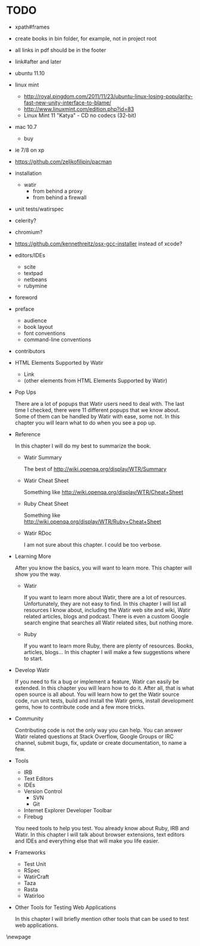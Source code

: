 # TODO

- xpath#frames

- create books in bin folder, for example, not in project root

- all links in pdf should be in the footer

- link#after and later

- ubuntu 11.10
- linux mint
  - http://royal.pingdom.com/2011/11/23/ubuntu-linux-losing-popularity-fast-new-unity-interface-to-blame/
  - http://www.linuxmint.com/edition.php?id=83
  - Linux Mint 11 "Katya" - CD no codecs (32-bit)

- mac 10.7
  - buy

- ie 7/8 on xp

- https://github.com/zeljkofilipin/pacman

- installation
  - watir
    - from behind a proxy
    - from behind a firewall

- unit tests/watirspec
- celerity?
- chromium?
- https://github.com/kennethreitz/osx-gcc-installer instead of xcode?
- editors/IDEs
  - scite
  - textpad
  - netbeans
  - rubymine

- foreword
- preface
  - audience
  - book layout
  - font conventions
  - command-line conventions
- contributors

- HTML Elements Supported by Watir
  - Link
  - (other elements from HTML Elements Supported by Watir)
- Pop Ups

  There are a lot of popups that Watir users need to deal with. The last time I checked, there were 11 different popups that we know about. Some of them can be handled by Watir with ease, some not. In this chapter you will learn what to do when you see a pop up.

- Reference

  In this chapter I will do my best to summarize the book.

  - Watir Summary

      The best of http://wiki.openqa.org/display/WTR/Summary

  - Watir Cheat Sheet

      Something like http://wiki.openqa.org/display/WTR/Cheat+Sheet

  - Ruby Cheat Sheet

      Something like http://wiki.openqa.org/display/WTR/Ruby+Cheat+Sheet

  - Watir RDoc

      I am not sure about this chapter. I could be too verbose.

- Learning More

  After you know the basics, you will want to learn more. This chapter will show you the way.

  - Watir

      If you want to learn more about Watir, there are a lot of resources. Unfortunately, they are not easy to find. In this chapter I will list all resources I know about, including the Watir web site and wiki, Watir related articles, blogs and podcast. There is even a custom Google search engine that searches all Watir related sites, but nothing more.

  - Ruby

      If you want to learn more Ruby, there are plenty of resources. Books, articles, blogs... In this chapter I will make a few suggestions where to start.

- Develop Watir

  If you need to fix a bug or implement a feature, Watir can easily be extended. In this chapter you will learn how to do it. After all, that is what open source is all about. You will learn how to get the Watir source code, run unit tests, build and install the Watir gems, install development gems, how to contribute code and a few more tricks.

- Community

  Contributing code is not the only way you can help. You can answer Watir related questions at Stack Overflow, Google Groups or IRC channel, submit bugs, fix, update or create documentation, to name a few.

- Tools
  - IRB
  - Text Editors
  - IDEs
  - Version Control
     - SVN
     - Git
  - Internet Explorer Developer Toolbar
  - Firebug

  You need tools to help you test. You already know about Ruby, IRB and Watir. In this chapter I will talk about browser extensions, text editors and IDEs and everything else that will make you life easier.

- Frameworks
  - Test Unit
  - RSpec
  - WatirCraft
  - Taza
  - Rasta
  - Watirloo

- Other Tools for Testing Web Applications

  In this chapter I will briefly mention other tools that can be used to test web applications.

\newpage

